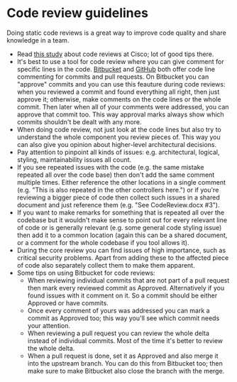 # Code review guidelines



Doing static code reviews is a great way to improve code quality and share knowledge in a team.

- Read [this study](http://www.ibm.com/developerworks/rational/library/11-proven-practices-for-peer-review/) about code reviews at Cisco; lot of good tips there.
- It's best to use a tool for code review where you can give comment for specific lines in the code. [Bitbucket](https://bitbucket.org/) and [GitHub](https://github.com/) both offer code line commenting for commits and pull requests. On Bitbucket you can "approve" commits and you can use this feauture during code reviews: when you reviewed a commit and found everything all right, then just approve it; otherwise, make comments on the code lines or the whole commit. Then later when all of your comments were addressed, you can approve that commit too. This way approval marks always show which commits shouldn't be dealt with any more.
- When doing code review, not just look at the code lines but also try to understand the whole component you review pieces of. This way you can also give you opinion about higher-level architectural decisions.
- Pay attention to pinpoint all kinds of issues: e.g. architectural, logical, styling, maintainability issues all count.
- If you see repeated issues with the code (e.g. the same mistake repeated all over the code base) then don't add the same comment multiple times. Either reference the other locations in a single comment (e.g. "This is also repeated in the other controllers here.") or if you're reviewing a bigger piece of code then collect such issues in a shared document and just reference them (e.g. "See CodeReview.docx #3").
- If you want to make remarks for something that is repeated all over the codebase but it wouldn't make sense to point out for every relevant line of code  or is generally relevant (e.g. some general code styling issue) then add it to a common location (again this can be a shared document, or a comment for the whole codebase if you tool allows it).
- During the core review you can find issues of high importance, such as critical security problems. Apart from adding these to the affected piece of code also separately collect them to make them apparent.
- Some tips on using Bitbucket for code reviews:
	- When reviewing individual commits that are not part of a pull request then mark every reviewed commit as Approved. Alternatively if you found issues with it comment on it. So a commit should be either Approved or have commits.
	- Once every comment of yours was addressed you can mark a commit as Approved too; this way you'll see which commit needs your attention.
	- When reviewing a pull request you can review the whole delta instead of individual commits. Most of the time it's better to review the whole delta.
	- When a pull request is done, set it as Approved and also merge it into the upstream branch. You can do this from Bitbucket too; then make sure to make Bitbucket also close the branch with the merge.